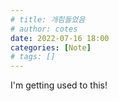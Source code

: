 ```yaml
---
# title: 개힘들었음
# author: cotes
date: 2022-07-16 18:00
categories: [Note]
# tags: []
---
```


<!-- ## 몇 시간 태웠지만 -->

I'm getting used to this! 
